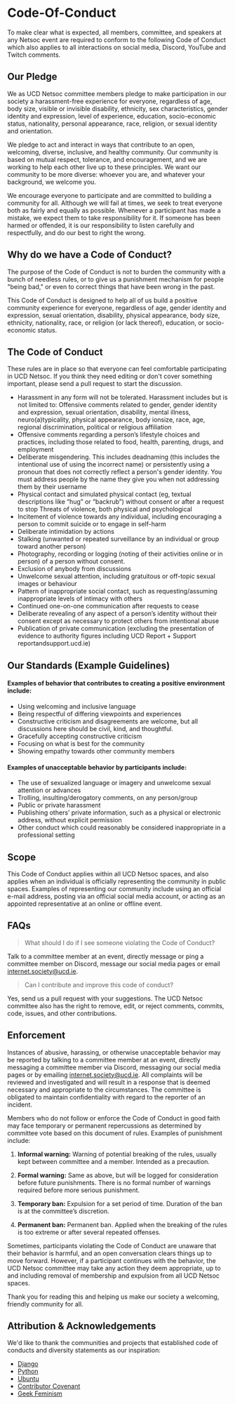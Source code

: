 # Code-Of-Conduct
To make clear what is expected, all members, committee, and speakers at any Netsoc event are required to conform to the following Code of Conduct which also applies to all interactions on social media, Discord, YouTube and Twitch comments.
 
## Our Pledge
We as UCD Netsoc committee members pledge to make participation in our
society a harassment-free experience for everyone, regardless of age, body
size, visible or invisible disability, ethnicity, sex characteristics, gender
identity and expression, level of experience, education, socio-economic status,
nationality, personal appearance, race, religion, or sexual identity
and orientation.
 
We pledge to act and interact in ways that contribute to an open, welcoming,
diverse, inclusive, and healthy community. Our community is based on mutual respect, tolerance, and encouragement, and we are working to help each other live up to these principles. We want our community to be more diverse: whoever you are, and whatever your background, we welcome you.
 
We encourage everyone to participate and are committed to building a community for all. Although we will fail at times, we seek to treat everyone both as fairly and equally as possible. Whenever a participant has made a mistake, we expect them to take responsibility for it. If someone has been harmed or offended, it is our responsibility to listen carefully and respectfully, and do our best to right the wrong.
 

## Why do we have a Code of Conduct?

The purpose of the Code of Conduct is not to burden the community with a bunch of needless rules, or to give us a punishment mechanism for people "being bad," or even to correct things that have been wrong in the past. 

This Code of Conduct is designed to help all of us build a positive community experience for everyone, regardless of age, gender identity and expression, sexual orientation, disability, physical appearance, body size, ethnicity, nationality, race, or religion (or lack thereof), education, or socio-economic status.

## The Code of Conduct
These rules are in place so that everyone can feel comfortable participating in UCD Netsoc. If you think they need editing or don't cover something important, please send a pull request to start the discussion.

* Harassment in any form will not be tolerated. Harassment includes but is not limited to:
  Offensive comments related to gender, gender identity and expression, sexual orientation, disability, mental illness, neuro(a)typicality, physical appearance, body ionsize, race, age, regional discrimination, political or religious affiliation
* Offensive comments regarding a person’s lifestyle choices and practices, including those related to food, health, parenting, drugs, and employment
* Deliberate misgendering. This includes deadnaming (this includes the intentional use of using the incorrect name) or persistently using a pronoun that does not correctly reflect a person's gender identity. You must address people by the name they give you when not addressing them by their username
* Physical contact and simulated physical contact (eg, textual descriptions like “hug” or “backrub”) without consent or after a request to stop
  Threats of violence, both physical and psychological
* Incitement of violence towards any individual, including encouraging a person to commit suicide or to engage in self-harm
* Deliberate intimidation by actions
* Stalking (unwanted or repeated surveillance by an individual or group toward another person) 
* Photography, recording or logging (noting of their activities online or in person) of a person without consent. 
* Exclusion of anybody from discussions
* Unwelcome sexual attention, including gratuitous or off-topic sexual images or behaviour
* Pattern of inappropriate social contact, such as requesting/assuming inappropriate levels of intimacy with others
* Continued one-on-one communication after requests to cease
* Deliberate revealing of any aspect of a person’s identity without their consent except as necessary to protect others from intentional abuse
* Publication of private communication (excluding the presentation of evidence to authority figures including UCD Report + Support reportandsupport.ucd.ie)
  
  
## Our Standards (Example Guidelines)
#### Examples of behavior that contributes to creating a positive environment include:
* Using welcoming and inclusive language
* Being respectful of differing viewpoints and experiences
* Constructive criticism and disagreements are welcome, but all discussions here should be civil, kind, and thoughtful.
* Gracefully accepting constructive criticism
* Focusing on what is best for the community
* Showing empathy towards other community members
  
#### Examples of unacceptable behavior by participants include:
* The use of sexualized language or imagery and unwelcome sexual attention or advances
* Trolling, insulting/derogatory comments, on any person/group
* Public or private harassment
* Publishing others’ private information, such as a physical or electronic address, without explicit permission
* Other conduct which could reasonably be considered inappropriate in a professional setting

## Scope
This Code of Conduct applies within all UCD Netsoc spaces, and also applies when
an individual is officially representing the community in public spaces.
Examples of representing our community include using an official e-mail address,
posting via an official social media account, or acting as an appointed
representative at an online or offline event.
 
## FAQs
> What should I do if I see someone violating the Code of Conduct?

Talk to a committee member at an event, directly message or ping a committee member on Discord, message our social media pages or email internet.society@ucd.ie.

> Can I contribute and improve this code of conduct?

Yes, send us a pull request with your suggestions. The UCD Netsoc committee also has the right to remove, edit, or reject comments, commits, code, issues, and other contributions. 

## Enforcement

Instances of abusive, harassing, or otherwise unacceptable behavior may be reported by talking to a committee member at an event, directly messaging a committee member via  Discord, messaging our social media pages or by emailing internet.society@ucd.ie. All complaints will be reviewed and investigated and will result in a response that is deemed necessary and appropriate to the circumstances. The committee is obligated to maintain confidentiality with regard to the reporter of an incident.

Members who do not follow or enforce the Code of Conduct in good faith may face temporary or permanent repercussions as determined by committee vote based on this document of rules. Examples of punishment include:

1. **Informal warning:** Warning of potential breaking of the rules, usually kept between committee and a member. Intended as a precaution.

2. **Formal warning:** Same as above, but will be logged for consideration before future punishments. There is no formal number of warnings required before more serious punishment. 

3. **Temporary ban:** Expulsion for a set period of time. Duration of the ban is at the committee’s discretion.

4. **Permanent ban:** Permanent ban. Applied when the breaking of the rules is too extreme or after several repeated offenses.

Sometimes, participants violating the Code of Conduct are unaware that their behavior is harmful, and an open conversation clears things up to move forward. However, if a participant continues with the behavior, the UCD Netsoc committee may take any action they deem appropriate, up to and including removal of membership and expulsion from all UCD Netsoc spaces.

Thank you for reading this and helping us make our society a welcoming, friendly community for all.

## Attribution & Acknowledgements
We'd like to thank the communities and projects that established code of conducts and diversity statements as our inspiration:
* [Django](https://www.djangoproject.com/conduct/reporting/)
* [Python](https://www.python.org/community/diversity/)
* [Ubuntu](https://ubuntu.com/community/code-of-conduct)
* [Contributor Covenant](https://www.contributor-covenant.org/)
* [Geek Feminism](https://geekfeminismdotorg.wordpress.com/about/code-of-conduct/)

